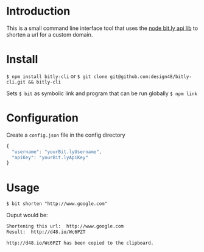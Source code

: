 # Introduction

This is a small command line interface tool that uses the [node bit.ly api lib](https://github.com/tanepiper/node-bitly) to shorten a url for a custom domain.

# Install

`$ npm install bitly-cli` or `$ git clone git@github.com:design48/bitly-cli.git && bitly-cli`

Sets `$ bit` as symbolic link and program that can be run globally
`$ npm link`

# Configuration

Create a `config.json` file in the config directory

```javascript
{ 
  "username": "yourBit.lyUsername",
  "apiKey": "yourBit.lyApiKey"
}
```

# Usage

`$ bit shorten "http://www.google.com"`

Ouput would be:

```bash
Shortening this url:  http://www.google.com
Result:  http://d48.io/Wc6PZT

http://d48.io/Wc6PZT has been copied to the clipboard.
```

